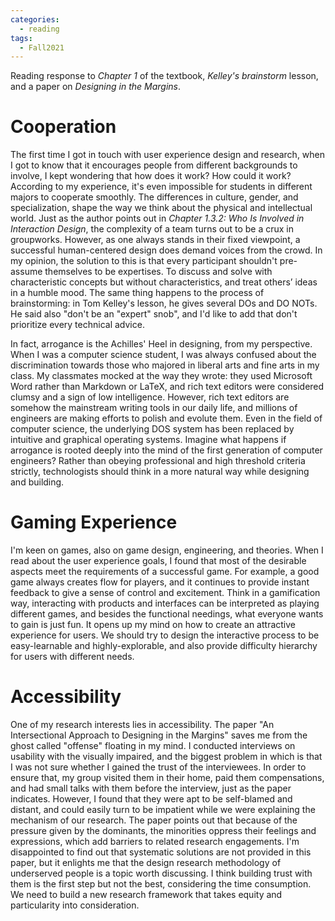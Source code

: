 ```yaml
---
categories: 
  - reading
tags:
  - Fall2021
---
```


Reading response to *Chapter 1* of the textbook, *Kelley's brainstorm* lesson, and a paper on *Designing in the Margins*.

# Cooperation

The first time I got in touch with user experience design and research, when I got to know that it encourages people from different backgrounds to involve, I kept wondering that how does it work? How could it work? According to my experience, it's even impossible for students in different majors to cooperate smoothly. The differences in culture, gender, and specialization, shape the way we think about the physical and intellectual world. Just as the author points out in *Chapter 1.3.2: Who Is Involved in Interaction Design*, the complexity of a team turns out to be a crux in groupworks. However, as one always stands in their fixed viewpoint, a successful human-centered design does demand voices from the crowd. In my opinion, the solution to this is that every participant shouldn't pre-assume themselves to be expertises. To discuss and solve with characteristic concepts but without characteristics, and treat others’ ideas in a humble mood. The same thing happens to the process of brainstorming: in Tom Kelley's lesson, he gives several DOs and DO NOTs. He said also "don't be an "expert" snob", and I'd like to add that don't prioritize every technical advice.

In fact, arrogance is the Achilles' Heel in designing, from my perspective. When I was a computer science student, I was always confused about the discrimination towards those who majored in liberal arts and fine arts in my class. My classmates mocked at the way they wrote: they used Microsoft Word rather than Markdown or LaTeX, and rich text editors were considered clumsy and a sign of low intelligence. However, rich text editors are somehow the mainstream writing tools in our daily life, and millions of engineers are making efforts to polish and evolute them. Even in the field of computer science, the underlying DOS system has been replaced by intuitive and graphical operating systems. Imagine what happens if arrogance is rooted deeply into the mind of the first generation of computer engineers? Rather than obeying professional and high threshold criteria strictly, technologists should think in a more natural way while designing and building.

# Gaming Experience

I'm keen on games, also on game design, engineering, and theories. When I read about the user experience goals, I found that most of the desirable aspects meet the requirements of a successful game. For example, a good game always creates flow for players, and it continues to provide instant feedback to give a sense of control and excitement. Think in a gamification way, interacting with products and interfaces can be interpreted as playing different games, and besides the functional needings, what everyone wants to gain is just fun. It opens up my mind on how to create an attractive experience for users. We should try to design the interactive process to be easy-learnable and highly-explorable, and also provide difficulty hierarchy for users with different needs.

# Accessibility

One of my research interests lies in accessibility. The paper "An Intersectional Approach to Designing in the Margins" saves me from the ghost called "offense" floating in my mind. I conducted interviews on usability with the visually impaired, and the biggest problem in which is that I was not sure whether I gained the trust of the interviewees. In order to ensure that, my group visited them in their home, paid them compensations, and had small talks with them before the interview, just as the paper indicates. However, I found that they were apt to be self-blamed and distant, and could easily turn to be impatient while we were explaining the mechanism of our research. The paper points out that because of the pressure given by the dominants, the minorities oppress their feelings and expressions, which add barriers to related research engagements. I'm disappointed to find out that systematic solutions are not provided in this paper, but it enlights me that the design research methodology of underserved people is a topic worth discussing. I think building trust with them is the first step but not the best, considering the time consumption. We need to build a new research framework that takes equity and particularity into consideration.

